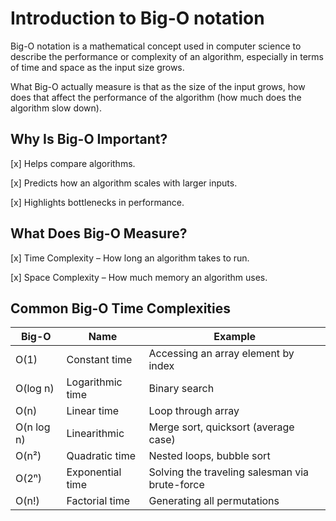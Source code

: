 # Introduction to Big-O notation
Big-O notation is a mathematical concept used in computer science to describe the performance or complexity of an algorithm, especially in terms of time and space as the input size grows.

What Big-O actually measure is that as the size of the input grows, how does that affect 
the performance of the algorithm (how much does the algorithm slow down).

## Why Is Big-O Important?

  [x] Helps compare algorithms.

  [x] Predicts how an algorithm scales with larger inputs.

  [x] Highlights bottlenecks in performance.


## What Does Big-O Measure?

   [x] Time Complexity – How long an algorithm takes to run.

   [x] Space Complexity – How much memory an algorithm uses.



## Common Big-O Time Complexities

| Big-O      | Name             | Example                                        |
| ---------- | ---------------- | ---------------------------------------------- |
| O(1)       | Constant time    | Accessing an array element by index            |
| O(log n)   | Logarithmic time | Binary search                                  |
| O(n)       | Linear time      | Loop through array                             |
| O(n log n) | Linearithmic     | Merge sort, quicksort (average case)           |
| O(n²)      | Quadratic time   | Nested loops, bubble sort                      |
| O(2ⁿ)      | Exponential time | Solving the traveling salesman via brute-force |
| O(n!)      | Factorial time   | Generating all permutations                    |
